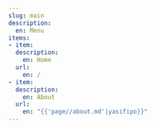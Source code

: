 ```yaml
---
slug: main
description:
  en: Menu
items:
- item:
  description:
    en: Home
  url:
    en: /
- item:
  description:
    en: About
  url:
    en: "{{'page//about.md'|yasifipo}}"
---
```

